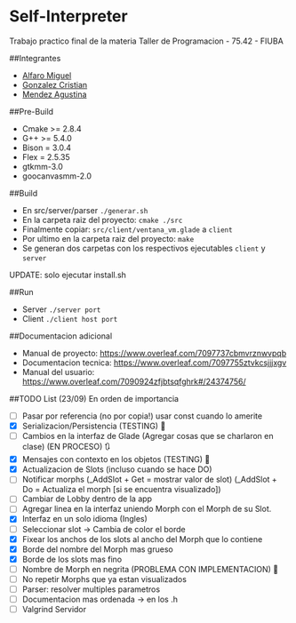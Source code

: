 # Self-Interpreter
Trabajo practico final de la materia Taller de Programacion - 75.42 - FIUBA

##Integrantes
* [Alfaro Miguel](https://github.com/AlfaroMiguel)
* [Gonzalez Cristian](https://github.com/Cristian3629)
* [Mendez Agustina](https://github.com/abmendez)

##Pre-Build
* Cmake >= 2.8.4
* G++ >= 5.4.0
* Bison = 3.0.4  
* Flex = 2.5.35
* gtkmm-3.0
* goocanvasmm-2.0

##Build
* En src/server/parser
 `./generar.sh`
* En la carpeta raiz del proyecto:
 `cmake ./src`
* Finalmente copiar:
 `src/client/ventana_vm.glade` a `client`
* Por ultimo en la carpeta raiz del proyecto:
 `make`
* Se generan dos carpetas con los respectivos ejecutables 
 `client` y `server`
 
 UPDATE: solo ejecutar install.sh

##Run 

* Server `./server port`
* Client `./client host port`

##Documentacion adicional
* Manual de proyecto: https://www.overleaf.com/7097737cbmvrznwvpqb
* Documentacion tecnica: https://www.overleaf.com/7097755ztvkcsjjjxgv
* Manual del usuario: https://www.overleaf.com/7090924zfjbtsqfghrk#/24374756/


##TODO List (23/09) En orden de importancia

- [ ] Pasar por referencia (no por copia!) usar const cuando lo amerite
- [x] Serializacion/Persistencia (TESTING) :microscope:
- [ ] Cambios en la interfaz de Glade (Agregar cosas que se charlaron en clase) (EN PROCESO) :arrows_clockwise:
- [x] Mensajes con contexto en los objetos (TESTING) :microscope:
- [x] Actualizacion de Slots (incluso cuando se hace DO)
- [ ] Notificar morphs (_AddSlot + Get =  mostrar valor de slot) (_AddSlot + Do = Actualiza el morph [si se encuentra visualizado])
- [ ] Cambiar de Lobby dentro de la app
- [ ] Agregar linea en la interfaz uniendo Morph con el Morph de su Slot.
- [x] Interfaz en un solo idioma (Ingles)
- [ ] Seleccionar slot -> Cambia de color el borde
- [x] Fixear los anchos de los slots al ancho del Morph que lo contiene
- [x] Borde del nombre del Morph mas grueso
- [x] Borde de los slots mas fino
- [ ] Nombre de Morph en negrita (PROBLEMA CON IMPLEMENTACION) :no_entry_sign:
- [ ] No repetir Morphs que ya estan visualizados 
- [ ] Parser: resolver multiples parametros
- [ ] Documentacion mas ordenada -> en los .h
- [ ] Valgrind Servidor
